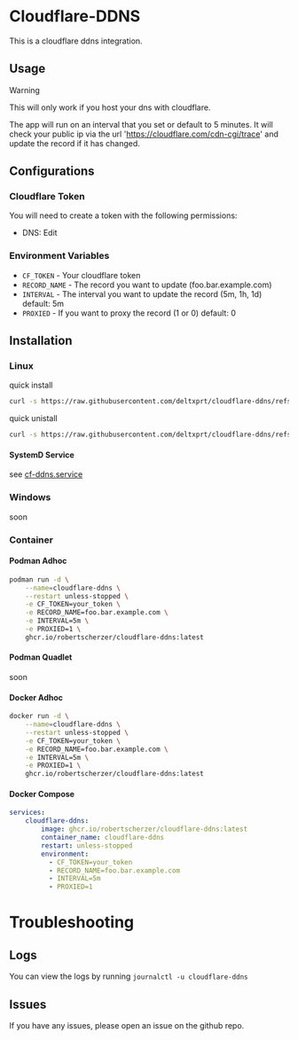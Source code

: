 # Cloudflare-DDNS
This is a cloudflare ddns integration.

## Usage

> [!WARNING]
> This will only work if you host your dns with cloudflare.

The app will run on an interval that you set or default to 5 minutes. 
It will check your public ip via the url 'https://cloudflare.com/cdn-cgi/trace' and update the record if it has changed.

## Configurations

### Cloudflare Token
You will need to create a token with the following permissions:
- DNS: Edit

### Environment Variables
- `CF_TOKEN` - Your cloudflare token
- `RECORD_NAME` - The record you want to update (foo.bar.example.com)
- `INTERVAL` - The interval you want to update the record (5m, 1h, 1d) default: 5m
- `PROXIED` - If you want to proxy the record (1 or 0) default: 0

## Installation

### Linux
quick install
```bash
curl -s https://raw.githubusercontent.com/deltxprt/cloudflare-ddns/refs/heads/master/install.sh | bash
```
quick unistall
```bash
curl -s https://raw.githubusercontent.com/deltxprt/cloudflare-ddns/refs/heads/master/uninstall.sh | bash
```
#### SystemD Service
see [cf-ddns.service](cf-ddns.service)

### Windows

soon

### Container

#### Podman Adhoc
```bash
podman run -d \
    --name=cloudflare-ddns \
    --restart unless-stopped \
    -e CF_TOKEN=your_token \
    -e RECORD_NAME=foo.bar.example.com \
    -e INTERVAL=5m \
    -e PROXIED=1 \
    ghcr.io/robertscherzer/cloudflare-ddns:latest
```

#### Podman Quadlet

soon

#### Docker Adhoc
```bash
docker run -d \
    --name=cloudflare-ddns \
    --restart unless-stopped \
    -e CF_TOKEN=your_token \
    -e RECORD_NAME=foo.bar.example.com \
    -e INTERVAL=5m \
    -e PROXIED=1 \
    ghcr.io/robertscherzer/cloudflare-ddns:latest
```

#### Docker Compose
```yaml
services:
    cloudflare-ddns:
        image: ghcr.io/robertscherzer/cloudflare-ddns:latest
        container_name: cloudflare-ddns
        restart: unless-stopped
        environment:
          - CF_TOKEN=your_token
          - RECORD_NAME=foo.bar.example.com
          - INTERVAL=5m
          - PROXIED=1
```

# Troubleshooting

## Logs
You can view the logs by running `journalctl -u cloudflare-ddns`

## Issues
If you have any issues, please open an issue on the github repo.
